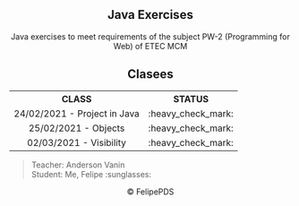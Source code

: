 # <h2 align="center">Java Exercises</h2>

<p align="center">Java exercises to meet requirements of the subject PW-2 (Programming for Web) of ETEC MCM</p>

<h2 align="center">Clasees</h2>

<table align="center">
  <tr align="center">
    <th>CLASS</th>
    <th>STATUS</th>
  </tr>
  
  <tr align="center">
    <td>24/02/2021 - Project in Java</td>
    <td>:heavy_check_mark:</td>
  </tr>
  <tr align="center">
    <td>25/02/2021 - Objects</td>
    <td>:heavy_check_mark:</td>
  </tr>
  <tr align="center">
    <td>02/03/2021 - Visibility</td>
    <td>:heavy_check_mark:</td>
  </tr>
</table>

<blockquote>Teacher: Anderson Vanin <br> Student: Me, Felipe :sunglasses:</blockquote>

<footer align="center">&copy; FelipePDS</footer>
